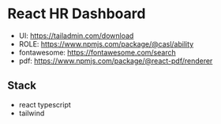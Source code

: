 # React HR Dashboard

- UI: https://tailadmin.com/download
- ROLE: https://www.npmjs.com/package/@casl/ability
- fontawesome: https://fontawesome.com/search
- pdf: https://www.npmjs.com/package/@react-pdf/renderer

## Stack
- react typescript
- tailwind